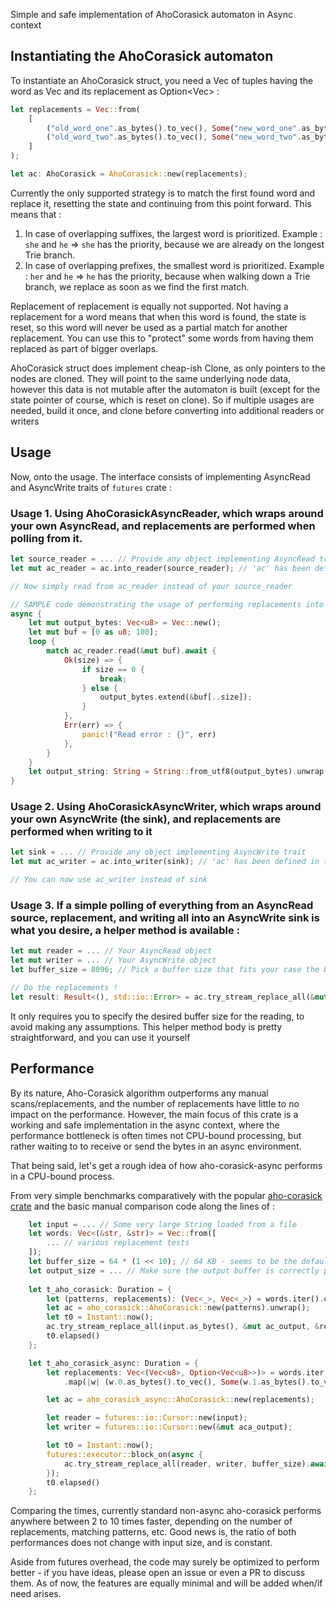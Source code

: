 Simple and safe implementation of AhoCorasick automaton in Async context

## Instantiating the AhoCorasick automaton

To instantiate an AhoCorasick struct, you need a Vec of tuples having the word as Vec<u8> and its replacement as Option<Vec<u8>> :
```rust
let replacements = Vec::from(
    [
        ("old_word_one".as_bytes().to_vec(), Some("new_word_one".as_bytes().to_vec())),
        ("old_word_two".as_bytes().to_vec(), Some("new_word_two".as_bytes().to_vec())),
    ]
);

let ac: AhoCorasick = AhoCorasick::new(replacements);
```

Currently the only supported strategy is to match the first found word and replace it, resetting the state and continuing from this point forward. This means that :
1. In case of overlapping suffixes, the largest word is prioritized. Example : `she` and `he` => `she` has the priority, because we are already on the longest Trie branch.
2. In case of overlapping prefixes, the smallest word is prioritized. Example : `her` and `he` => `he` has the priority, because when walking down a Trie branch, we replace as soon as we find the first match.

Replacement of replacement is equally not supported. Not having a replacement for a word means that when this word is found, the state is reset, so this word will never be used as a partial match for another replacement. You can use this to "protect" some words from having them replaced as part of bigger overlaps.

AhoCorasick struct does implement cheap-ish Clone, as only pointers to the nodes are cloned. They will point to the same underlying node data, however this data is not mutable after the automaton is built (except for the state pointer of course, which is reset on clone). So if multiple usages are needed, build it once, and clone before converting into additional readers or writers


## Usage

Now, onto the usage. The interface consists of implementing AsyncRead and AsyncWrite traits of `futures` crate :

### Usage 1. Using AhoCorasickAsyncReader, which wraps around your own AsyncRead, and replacements are performed when polling from it.

```rust
let source_reader = ... // Provide any object implementing AsyncRead trait
let mut ac_reader = ac.into_reader(source_reader); // 'ac' has been defined in the first code example

// Now simply read from ac_reader instead of your source_reader

// SAMPLE code demonstrating the usage of performing replacements into a string
async {
    let mut output_bytes: Vec<u8> = Vec::new();
    let mut buf = [0 as u8; 100];
    loop {
        match ac_reader.read(&mut buf).await {
            Ok(size) => {
                if size == 0 {
                    break;
                } else {
                    output_bytes.extend(&buf[..size]);
                }
            },
            Err(err) => {
                panic!("Read error : {}", err)
            },
        }
    }
    let output_string: String = String::from_utf8(output_bytes).unwrap();
}
```

### Usage 2. Using AhoCorasickAsyncWriter, which wraps around your own AsyncWrite (the sink), and replacements are performed when writing to it

```rust
let sink = ... // Provide any object implementing AsyncWrite trait
let mut ac_writer = ac.into_writer(sink); // 'ac' has been defined in the first code example

// You can now use ac_writer instead of sink
```


### Usage 3. If a simple polling of everything from an AsyncRead source, replacement, and writing all into an AsyncWrite sink is what you desire, a helper method is available :

```rust
let mut reader = ... // Your AsyncRead object
let mut writer = ... // Your AsyncWrite object
let buffer_size = 8096; // Pick a buffer size that fits your case the best

// Do the replacements !
let result: Result<(), std::io::Error> = ac.try_stream_replace_all(&mut reader, &mut writer, test_buffer_size).await;
```

It only requires you to specify the desired buffer size for the reading, to avoid making any assumptions. This helper method body is pretty straightforward, and you can use it yourself


## Performance

By its nature, Aho-Corasick algorithm outperforms any manual scans/replacements, and the number of replacements have little to no impact on the performance. However, the main focus of this crate is a working and safe implementation in the async context, where the performance bottleneck is often times not CPU-bound processing, but rather waiting to to receive or send the bytes in an async environment.

That being said, let's get a rough idea of how aho-corasick-async performs in a CPU-bound process.

From very simple benchmarks comparatively with the popular [aho-corasick crate](https://github.com/BurntSushi/aho-corasick) and the basic manual comparison code along the lines of :
```rust
    let input = ... // Some very large String loaded from a file
    let words: Vec<(&str, &str)> = Vec::from([
        ... // various replacement tests
    ]);
    let buffer_size = 64 * (1 << 10); // 64 KB - seems to be the default in aho-corasick (found there)
    let output_size = ... // Make sure the output buffer is correctly pre-sized to avoid reallocations
    
    let t_aho_corasick: Duration = {
        let (patterns, replacements): (Vec<_>, Vec<_>) = words.iter().cloned().unzip();
        let ac = aho_corasick::AhoCorasick::new(patterns).unwrap();
        let t0 = Instant::now();
        ac.try_stream_replace_all(input.as_bytes(), &mut ac_output, &replacements).unwrap();
        t0.elapsed()
    };

    let t_aho_corasick_async: Duration = {
        let replacements: Vec<(Vec<u8>, Option<Vec<u8>>)> = words.iter().cloned()
            .map(|w| (w.0.as_bytes().to_vec(), Some(w.1.as_bytes().to_vec()))).collect();

        let ac = aho_corasick_async::AhoCorasick::new(replacements);

        let reader = futures::io::Cursor::new(input);
        let writer = futures::io::Cursor::new(&mut aca_output);

        let t0 = Instant::now();
        futures::executor::block_on(async {
            ac.try_stream_replace_all(reader, writer, buffer_size).await.unwrap();
        });
        t0.elapsed()
    };
```

Comparing the times, currently standard non-async aho-corasick performs anywhere between 2 to 10 times faster, depending on the number of replacements, matching patterns, etc. Good news is, the ratio of both performances does not change with input size, and is constant.

Aside from futures overhead, the code may surely be optimized to perform better - if you have ideas, please open an issue or even a PR to discuss them. As of now, the features are equally minimal and will be added when/if need arises.